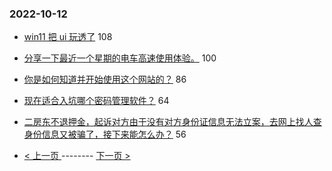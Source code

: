 ### 2022-10-12 
- [win11 把 ui 玩透了](https://www.v2ex.com/t/886216) 108
- [分享一下最近一个星期的电车高速使用体验。](https://www.v2ex.com/t/886284) 100
- [你是如何知道并开始使用这个网站的？](https://www.v2ex.com/t/886237) 86
- [现在适合入坑哪个密码管理软件？](https://www.v2ex.com/t/886306) 64
- [二房东不退押金，起诉对方由于没有对方身份证信息无法立案，去网上找人查身份信息又被骗了，接下来能怎么办？](https://www.v2ex.com/t/886378) 56 

- [ < 上一页 ](https://github.com/able8/v2ex-hot-record/blob/master/2022-10-11.md) -------- [ 下一页 > ](https://github.com/able8/v2ex-hot-record/blob/master/2022-10-13.md)